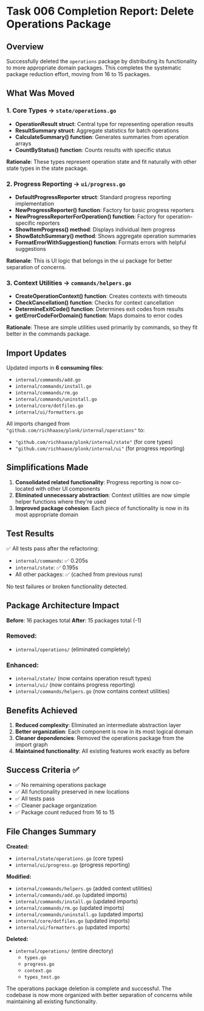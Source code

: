 # Task 006 Completion Report: Delete Operations Package

## Overview
Successfully deleted the `operations` package by distributing its functionality to more appropriate domain packages. This completes the systematic package reduction effort, moving from 16 to 15 packages.

## What Was Moved

### 1. Core Types → `state/operations.go`
- **OperationResult struct**: Central type for representing operation results
- **ResultSummary struct**: Aggregate statistics for batch operations
- **CalculateSummary() function**: Generates summaries from operation arrays
- **CountByStatus() function**: Counts results with specific status

**Rationale**: These types represent operation state and fit naturally with other state types in the state package.

### 2. Progress Reporting → `ui/progress.go`
- **DefaultProgressReporter struct**: Standard progress reporting implementation
- **NewProgressReporter() function**: Factory for basic progress reporters
- **NewProgressReporterForOperation() function**: Factory for operation-specific reporters
- **ShowItemProgress() method**: Displays individual item progress
- **ShowBatchSummary() method**: Shows aggregate operation summaries
- **FormatErrorWithSuggestion() function**: Formats errors with helpful suggestions

**Rationale**: This is UI logic that belongs in the ui package for better separation of concerns.

### 3. Context Utilities → `commands/helpers.go`
- **CreateOperationContext() function**: Creates contexts with timeouts
- **CheckCancellation() function**: Checks for context cancellation
- **DetermineExitCode() function**: Determines exit codes from results
- **getErrorCodeForDomain() function**: Maps domains to error codes

**Rationale**: These are simple utilities used primarily by commands, so they fit better in the commands package.

## Import Updates

Updated imports in **6 consuming files**:
- `internal/commands/add.go`
- `internal/commands/install.go`
- `internal/commands/rm.go`
- `internal/commands/uninstall.go`
- `internal/core/dotfiles.go`
- `internal/ui/formatters.go`

All imports changed from `"github.com/richhaase/plonk/internal/operations"` to:
- `"github.com/richhaase/plonk/internal/state"` (for core types)
- `"github.com/richhaase/plonk/internal/ui"` (for progress reporting)

## Simplifications Made

1. **Consolidated related functionality**: Progress reporting is now co-located with other UI components
2. **Eliminated unnecessary abstraction**: Context utilities are now simple helper functions where they're used
3. **Improved package cohesion**: Each piece of functionality is now in its most appropriate domain

## Test Results
✅ All tests pass after the refactoring:
- `internal/commands`: ✅ 0.205s
- `internal/state`: ✅ 0.195s
- All other packages: ✅ (cached from previous runs)

No test failures or broken functionality detected.

## Package Architecture Impact

**Before**: 16 packages total
**After**: 15 packages total (-1)

### Removed:
- `internal/operations/` (eliminated completely)

### Enhanced:
- `internal/state/` (now contains operation result types)
- `internal/ui/` (now contains progress reporting)
- `internal/commands/helpers.go` (now contains context utilities)

## Benefits Achieved

1. **Reduced complexity**: Eliminated an intermediate abstraction layer
2. **Better organization**: Each component is now in its most logical domain
3. **Cleaner dependencies**: Removed the operations package from the import graph
4. **Maintained functionality**: All existing features work exactly as before

## Success Criteria ✅

- ✅ No remaining operations package
- ✅ All functionality preserved in new locations
- ✅ All tests pass
- ✅ Cleaner package organization
- ✅ Package count reduced from 16 to 15

## File Changes Summary

**Created:**
- `internal/state/operations.go` (core types)
- `internal/ui/progress.go` (progress reporting)

**Modified:**
- `internal/commands/helpers.go` (added context utilities)
- `internal/commands/add.go` (updated imports)
- `internal/commands/install.go` (updated imports)
- `internal/commands/rm.go` (updated imports)
- `internal/commands/uninstall.go` (updated imports)
- `internal/core/dotfiles.go` (updated imports)
- `internal/ui/formatters.go` (updated imports)

**Deleted:**
- `internal/operations/` (entire directory)
  - `types.go`
  - `progress.go`
  - `context.go`
  - `types_test.go`

The operations package deletion is complete and successful. The codebase is now more organized with better separation of concerns while maintaining all existing functionality.

